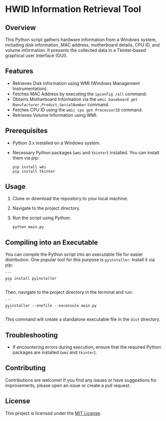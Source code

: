 # HWID Information Retrieval Tool

## Overview

This Python script gathers hardware information from a Windows system, including disk information, MAC address, motherboard details, CPU ID, and volume information. It presents the collected data in a Tkinter-based graphical user interface (GUI).

## Features

- Retrieves Disk Information using WMI (Windows Management Instrumentation).
- Fetches MAC Address by executing the `ipconfig /all` command.
- Obtains Motherboard Information via the `wmic baseboard get Manufacturer,Product,SerialNumber` command.
- Fetches CPU ID using the `wmic cpu get ProcessorID` command.
- Retrieves Volume Information using WMI.

## Prerequisites

- Python 3.x installed on a Windows system.
- Necessary Python packages (`wmi` and `tkinter`) installed. You can install them via pip:

    ```
    pip install wmi
    pip install tkinter
    ```

## Usage

1. Clone or download the repository to your local machine.
2. Navigate to the project directory.
3. Run the script using Python:

    ```
    python main.py
    ```

## Compiling into an Executable

You can compile the Python script into an executable file for easier distribution. One popular tool for this purpose is `pyinstaller`. Install it via pip:

    ```
    pip install pyinstaller
    ```

Then, navigate to the project directory in the terminal and run:

    ```
    pyinstaller --onefile --noconsole main.py
    ```

This command will create a standalone executable file in the `dist` directory.

## Troubleshooting

- If encountering errors during execution, ensure that the required Python packages are installed (`wmi` and `tkinter`).

## Contributing

Contributions are welcome! If you find any issues or have suggestions for improvements, please open an issue or create a pull request.

## License

This project is licensed under the [MIT License](LICENSE).

